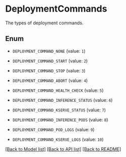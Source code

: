 # DeploymentCommands

The types of deployment commands.

## Enum

* `DEPLOYMENT_COMMAND_NONE` (value: `1`)

* `DEPLOYMENT_COMMAND_START` (value: `2`)

* `DEPLOYMENT_COMMAND_STOP` (value: `3`)

* `DEPLOYMENT_COMMAND_ABORT` (value: `4`)

* `DEPLOYMENT_COMMAND_HEALTH_CHECK` (value: `5`)

* `DEPLOYMENT_COMMAND_INFERENCE_STATUS` (value: `6`)

* `DEPLOYMENT_COMMAND_KSERVE_STATUS` (value: `7`)

* `DEPLOYMENT_COMMAND_INFERENCE_PODS` (value: `8`)

* `DEPLOYMENT_COMMAND_POD_LOGS` (value: `9`)

* `DEPLOYMENT_COMMAND_KSERVE_LOGS` (value: `10`)

[[Back to Model list]](../README.md#documentation-for-models) [[Back to API list]](../README.md#documentation-for-api-endpoints) [[Back to README]](../README.md)



